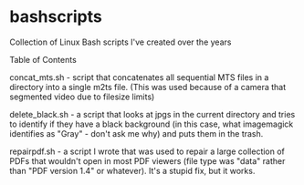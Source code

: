 # bashscripts
Collection of Linux Bash scripts I've created over the years

Table of Contents

concat_mts.sh - script that concatenates all sequential MTS files in a directory into a single m2ts file.  (This was used because of a camera that segmented video due to filesize limits)

delete_black.sh - a script that looks at jpgs in the current directory and tries to identify if they have a black background (in this case, what imagemagick identifies as "Gray" - don't ask me why) and puts them in the trash.

repairpdf.sh - a script I wrote that was used to repair a large collection of PDFs that wouldn't open in most PDF viewers (file type was "data" rather than "PDF version 1.4" or whatever).  It's a stupid fix, but it works.

